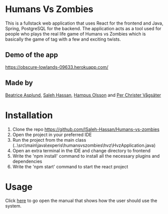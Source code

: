 # Humans Vs Zombies
This is a fullstack web application that uses React for the frontend and Java, Spring, PostgreSQL for the backend. The application acts as a tool used for people who plays the real life game of Humans vs Zombies which is basically the game of tag with a few and exciting twists.

## Demo of the app
https://obscure-lowlands-09633.herokuapp.com/

## Made by
[Beatrice Asplund]( https://github.com/BeatriceAsplund),  [Saleh Hassan]( https://github.com/ISaleh-Hassan), [Hampus Olsson](https://github.com/Heso113) and [Per Christer Vågsäter](https://github.com/PerChrister)

# Installation

1. Clone the repo https://github.com/ISaleh-Hassan/Humans-vs-zombies
2. Open the project in your preferred IDE
3. Run the project from the main class (..\src\main\java\experis\humansvszombies\hvz\HvzApplication.java)
4. Open an extra terminal in the IDE and change directory to frontend
5. Write the 'npm install' command to install all the necessary plugins and dependencies
6. Write the 'npm start' command to start the react project

# Usage
  Click [here](https://docs.google.com/document/d/18VtKGuGBjD10lD66OwGz6DUQ44fgUDXckg3wEvcS13I/edit) to go open the manual that shows how the user should use the system. 
